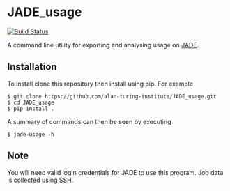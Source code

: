 # JADE_usage
[![Build Status](https://travis-ci.com/alan-turing-institute/JADE_usage.svg?branch=master)](https://travis-ci.com/alan-turing-institute/JADE_usage)

A command line utility for exporting and analysing usage on [JADE](jade.ac.uk).

## Installation

To install clone this repository then install using pip. For example

```
$ git clone https://github.com/alan-turing-institute/JADE_usage.git
$ cd JADE_usage
$ pip install .
```

A summary of commands can then be seen by executing

```
$ jade-usage -h
```

## Note

You will need valid login credentials for JADE to use this program. Job data is
collected using SSH.
